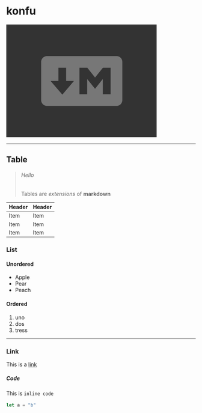 # konfu

![](md.png)

---

## Table
> ###### Hello
> Tables are _extensions_ of **markdown**

Header | Header
--- | ---
Item | Item
Item | Item
Item | Item

### List

#### Unordered

- Apple[]()
- Pear
- Peach

#### Ordered

1. uno
1. dos
2. tress

---

### Link
This is a [link]()

##### Code

This is `inline code`

```js
let a = "b"
```


